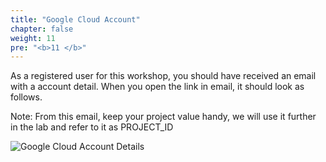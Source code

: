 ```yaml
---
title: "Google Cloud Account"
chapter: false
weight: 11
pre: "<b>11 </b>"
---
```


As a registered user for this workshop, you should have received an email with a account detail. When you open the link in email, it should look as follows.

Note: From this email, keep your project value handy, we will use it further in the lab and refer to it as PROJECT_ID

![Google Cloud Account Details](/images/gcp/google-account-details.png)

